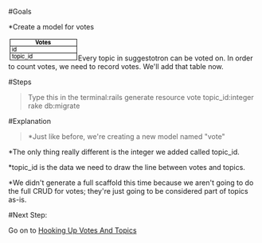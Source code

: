 #Goals


*Create a model for votes


![Topics Table](img/votes_table.png)Every topic in suggestotron can be voted on. In order to count votes, we need to record votes. We'll add that table now.

#Steps


>Type this in the terminal:rails generate resource vote topic_id:integer
rake db:migrate

#Explanation


>*Just like before, we're creating a new model named "vote"


*The only thing really different is the integer we added called 
topic_id.


*topic_id is the data we need to draw the line between votes and topics.


*We didn't generate a full scaffold this time because we aren't
going to do the full CRUD for votes; they're just going to be
considered part of topics as-is.

#Next Step:


Go on to 
[Hooking Up Votes And Topics](hooking_up_votes_and_topics?back=voting_on_topics%23step)